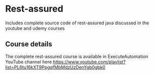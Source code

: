 # Rest-assured

Includes complete source code of rest-assured java discussed in the youtube and udemy courses

## Course details

The complete rest-assured course is available in ExecuteAutomation YouTube channel
here https://www.youtube.com/playlist?list=PL6tu16kXT9PpgqfMbMdzUzDenYgb0gbk0
